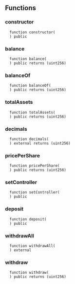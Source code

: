 


## Functions
### constructor
```solidity
  function constructor(
  ) public
```




### balance
```solidity
  function balance(
  ) public returns (uint256)
```




### balanceOf
```solidity
  function balanceOf(
  ) public returns (uint256)
```




### totalAssets
```solidity
  function totalAssets(
  ) public returns (uint256)
```




### decimals
```solidity
  function decimals(
  ) external returns (uint256)
```




### pricePerShare
```solidity
  function pricePerShare(
  ) public returns (uint256)
```




### setController
```solidity
  function setController(
  ) public
```




### deposit
```solidity
  function deposit(
  ) public
```




### withdrawAll
```solidity
  function withdrawAll(
  ) external
```




### withdraw
```solidity
  function withdraw(
  ) public returns (uint256)
```




